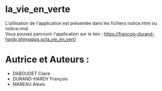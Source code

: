 # la_vie_en_verte
L'utilisation de l'application est présentée dans les fichiers notice.html ou notice.rmd.  
Vous pouvez parcourir l'application sur le lien :  https://francois-durand-hardy.shinyapps.io/la_vie_en_vert/ 

# Autrice et Auteurs :
* DABOUDET Claire
* DURAND-HARDY François
* MAREAU Alexis
